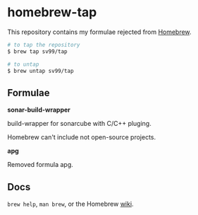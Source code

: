 homebrew-tap
============

This repository contains my formulae rejected from [Homebrew](http://brew.sh).

```Bash
# to tap the repository
$ brew tap sv99/tap

# to untap
$ brew untap sv99/tap
```

Formulae
--------

**sonar-build-wrapper**

build-wrapper for sonarcube with C/C++ pluging.

Homebrew can't include not open-source projects.

**apg**

Removed formula apg.

Docs
----

`brew help`, `man brew`, or the Homebrew [wiki](http://wiki.github.com/mxcl/homebrew).


